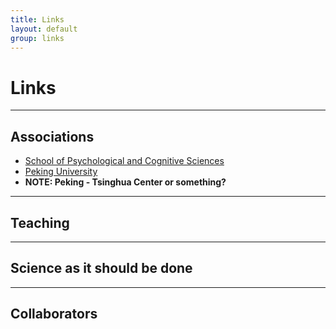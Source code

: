 ```yaml
---
title: Links
layout: default
group: links
---
```


# Links
---

## Associations
* [School of Psychological and Cognitive Sciences](http://psy.pku.edu.cn)
* [Peking University](http://pku.edu.cn)
* **NOTE: Peking - Tsinghua Center or something?**

---

## Teaching

---

## Science as it should be done

---

## Collaborators